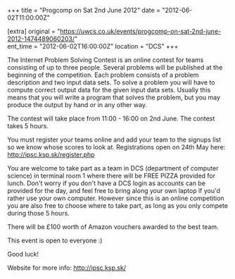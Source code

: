 +++
title = "Progcomp on Sat 2nd June 2012"
date = "2012-06-02T11:00:00Z"

[extra]
original = "https://uwcs.co.uk/events/progcomp-on-sat-2nd-june-2012-1474489060203/"    
ent_time = "2012-06-02T16:00:00Z"
location = "DCS"
+++

The Internet Problem Solving Contest is an online contest for teams consisting of up to three people. Several problems will be published at the beginning of the competition. Each problem consists of a problem description and two input data sets. To solve a problem you will have to compute correct output data for the given input data sets. Usually this means that you will write a program that solves the problem, but you may produce the output by hand or in any other way.

The contest will take place from 11:00 - 16:00 on 2nd June. The contest takes 5 hours.

You must register your teams online and add your team to the signups list so we know whose scores to look at. Registrations open on 24th May here: http://ipsc.ksp.sk/register.php

You are welcome to take part as a team in DCS (department of computer science) in terminal room 1 where there will be FREE PIZZA provided for lunch. Don't worry if you don't have a DCS login as accounts can be provided for the day, and feel free to bring along your own laptop if you'd rather use your own computer. However since this is an online competition you are also free to choose where to take part, as long as you only compete during those 5 hours.

There will be £100 worth of Amazon vouchers awarded to the best team.

This event is open to everyone :)

Good luck\!

Website for more info: http://ipsc.ksp.sk/

